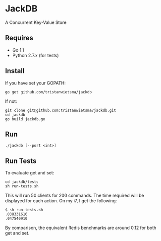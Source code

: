 JackDB
======

A Concurrent Key-Value Store

Requires
--------

* Go 1.1
* Python 2.7.x (for tests)

Install
-------

If you have set your GOPATH:

    go get github.com/tristanwietsma/jackdb

If not:

    git clone git@github.com:tristanwietsma/jackdb.git
    cd jackdb
    go build jackdb.go

Run
---

    ./jackdb [--port <int>]

Run Tests
---------

To evaluate get and set:

    cd jackdb/tests
    sh run-tests.sh

This will run 50 clients for 200 commands. The time required will be displayed for each action. On my i7, I get the following:

    $ sh run-tests.sh 
    .038331616
    .047540910

By comparison, the equivalent Redis benchmarks are around 0.12 for both get and set.    
